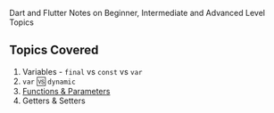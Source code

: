 <!--
This README describes the package. If you publish this package to pub.dev,
this README's contents appear on the landing page for your package.

For information about how to write a good package README, see the guide for
[writing package pages](https://dart.dev/guides/libraries/writing-package-pages).

For general information about developing packages, see the Dart guide for
[creating packages](https://dart.dev/guides/libraries/create-library-packages)
and the Flutter guide for
[developing packages and plugins](https://flutter.dev/developing-packages).
-->

Dart and Flutter Notes on Beginner, Intermediate and Advanced Level Topics

## Topics Covered

1. Variables - `final` vs `const` vs `var`
2. `var` 🆚 `dynamic`
3. [Functions & Parameters](flutter_dart/lib/src/functions_and_parameters.dart)
4. Getters & Setters
